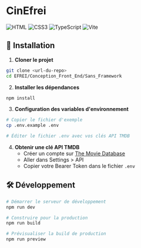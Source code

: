 # CinEfrei

![HTML](https://img.shields.io/badge/HTML5-E34F26?style=for-the-badge&logo=html&logoColor=white)
![CSS3](https://img.shields.io/badge/CSS3-1572B6?style=for-the-badge&logo=css3&logoColor=white)
![TypeScript](https://img.shields.io/badge/TypeScript-007ACC?style=for-the-badge&logo=typescript&logoColor=white)
![Vite](https://img.shields.io/badge/Vite-646CFF?style=for-the-badge&logo=vite&logoColor=white)

## 🚀 Installation

1. **Cloner le projet**
```bash
git clone <url-du-repo>
cd EFREI/Conception_Front_End/Sans_Framework
```

2. **Installer les dépendances**
```bash
npm install
```

3. **Configuration des variables d'environnement**
```bash
# Copier le fichier d'exemple
cp .env.example .env

# Éditer le fichier .env avec vos clés API TMDB
```

4. **Obtenir une clé API TMDB**
   - Créer un compte sur [The Movie Database](https://www.themoviedb.org/)
   - Aller dans Settings > API
   - Copier votre Bearer Token dans le fichier `.env`

## 🛠️ Développement

```bash
# Démarrer le serveur de développement
npm run dev

# Construire pour la production
npm run build

# Prévisualiser la build de production
npm run preview
```
